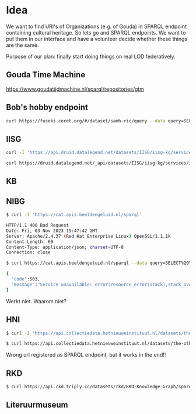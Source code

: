 # Idea

We want to find URI's of Organizations (e.g. of Gouda) in SPARQL endpoint containing cultural heritage. So lets go and SPARQL endpoints. We want to put them in our interface and have a volunteer decide whether these things are the same.

Purpose of our plan: finally start doing things on real LOD federatively.

## Gouda Time Machine
https://www.goudatijdmachine.nl/sparql/repositories/gtm

## Bob's hobby endpoint
``` bash
curl https://fuseki.coret.org/#/dataset/samh-ric/query --data query=SELECT%20%3Ftype%20%28count%28%3Ftype%29%20as%20%3FtypeCnt%29%20WHERE%20%7B%0A%20%20%3Fsub%20a%20%3Ftype%20.%0A%7D%20 -X POST
```

## IISG
``` bash
curl -I 'https://api.druid.datalegend.net/datasets/IISG/iisg-kg/services/iisg-kg/sparql'

curl https://druid.datalegend.net/_api/datasets/IISG/iisg-kg/services/iisg-kg/sparql --data query=SELECT%20%3Ftype%20%28count%28%3Ftype%29%20as%20%3FtypeCnt%29%20WHERE%20%7B%0A%20%20%3Fsub%20a%20%3Ftype%20.%0A%7D%20 -X POST
```

## KB


## NIBG
``` bash
$ curl -I 'https://cat.apis.beeldengeluid.nl/sparql'

HTTP/1.1 400 Bad Request
Date: Fri, 03 Nov 2023 19:47:42 GMT
Server: Apache/2.4.37 (Red Hat Enterprise Linux) OpenSSL/1.1.1k
Content-Length: 60
Content-Type: application/json; charset=UTF-8
Connection: close

$ curl https://cat.apis.beeldengeluid.nl/sparql --data query=SELECT%20%3Ftype%20%28count%28%3Ftype%29%20as%20%3FtypeCnt%29%20WHERE%20%7B%0A%20%20%3Fsub%20a%20%3Ftype%20.%0A%7D%20 -X POST

{
  "code":503,
  "message":"Service unavailable: error(resource_error(stack),stack_overflow{choicepoints:12,depth:31,environments:17,globalused:16,localused:3,stack:[frame(31,system:'$add_findall_bag'(a/1),[]),frame(30,'$bags':findall_loop(a/1,(:)/2,_4690,[]),[]),frame(29,system:setup_call_catcher_cleanup((:)/2,(:)/2,_4732,(:)/2),[]),frame(25,rdfql_util:select_results(all,[],(:)/2,[1],0,inf,unsorted,row/2,(:)/2),[]),frame(21,'$bags':findall_loop(row/2,(:)/2,_4844,[]),[])],stack_limit:1048576,trailused:1})"
}

```

Werkt niet. Waarom niet?

## HNI
``` bash
$ curl -I 'https://api.collectiedata.hetnieuweinstituut.nl/datasets/the-other-interface/knowledge-graph/services/knowledge-graph/sparql'

$ curl https://api.collectiedata.hetnieuweinstituut.nl/datasets/the-other-interface/knowledge-graph/services/knowledge-graph/sparql --data query=SELECT%20%3Ftype%20%28count%28%3Ftype%29%20as%20%3FtypeCnt%29%20WHERE%20%7B%0A%20%20%3Fsub%20a%20%3Ftype%20.%0A%7D%20 -X POST
```

Wrong url registered as SPARQL endpoint, but it works in the end!!

## RKD
``` bash
$ curl https://api.rkd.triply.cc/datasets/rkd/RKD-Knowledge-Graph/sparql --data query=SELECT%20%3Ftype%20%28count%28%3Ftype%29%20as%20%3FtypeCnt%29%20WHERE%20%7B%0A%20%20%3Fsub%20a%20%3Ftype%20.%0A%7D%20 -X POST
```

## Literuurmuseum

